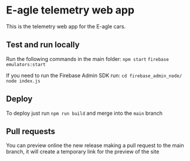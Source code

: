# E-agle telemetry web app

This is the telemetry web app for the E-agle cars.

## Test and run locally
Run the following commands in the main folder:
`npm start`
`firebase emulators:start`

If you need to run the Firebase Admin SDK run:
`cd firebase_admin_node/`
`node index.js`


## Deploy
To deploy just run `npm run build` and merge into the `main` branch

## Pull requests
You can preview online the new release making a pull request to the main branch, it will create a temporary link for the preview of the site 